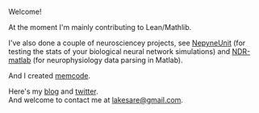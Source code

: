 Welcome!

At the moment I'm mainly contributing to Lean/Mathlib.  

I've also done a couple of neurosciencey projects, see <a href="https://github.com/lakesare/netpyneunit">NepyneUnit</a> (for testing the stats of your biological neural network simulations) and <a href="https://github.com/VH-Lab/NDR-matlab/pull/56">NDR-matlab</a> (for neurophysiology data parsing in Matlab).  

And I created <a href="https://memcode.com">memcode</a>.

Here's my <a href="https://lakesare.brick.do/">blog</a> and <a href="https://twitter.com/lakesare">twitter<a>.  
And welcome to contact me at lakesare@gmail.com.  
